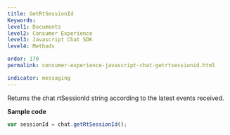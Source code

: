 ```yaml
---
title: GetRtSessionId
Keywords:
level1: Documents
level2: Consumer Experience
level3: Javascript Chat SDK
level4: Methods

order: 170
permalink: consumer-experience-javascript-chat-getrtsessionid.html

indicator: messaging
---
```


Returns the chat rtSessionId string according to the latest events received.

**Sample code**

```javascript
var sessionId = chat.getRtSessionId();
```
